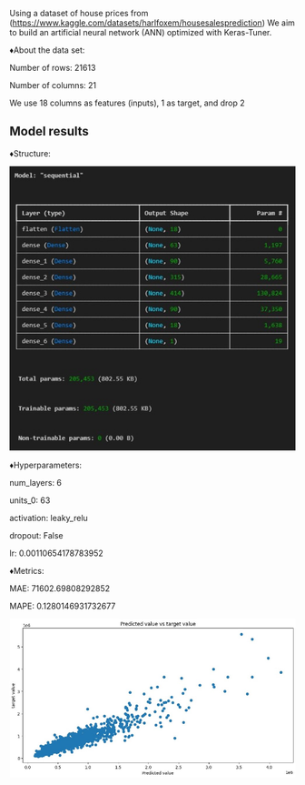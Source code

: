 Using a dataset of house prices from (https://www.kaggle.com/datasets/harlfoxem/housesalesprediction)
We aim to build an artificial neural network (ANN) optimized with Keras-Tuner.

♦About the data set: 

Number of rows: 21613

Number of columns: 21

We use 18 columns as features (inputs), 1 as target, and drop 2

## Model results

♦Structure:


![model.ss.jpg](model.ss.jpg)


♦Hyperparameters:


num_layers: 6

units_0: 63

activation: leaky_relu

dropout: False

lr: 0.00110654178783952





♦Metrics: 


MAE:  71602.69808292852


MAPE:  0.1280146931732677


![scatterplot.jpg](scatterplot.jpg)

